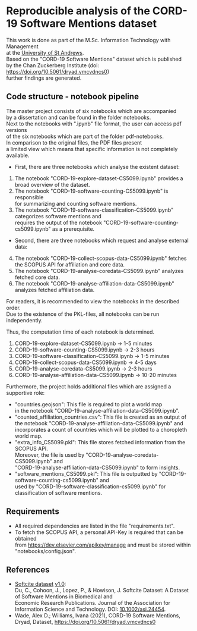 # Reproducible analysis of the CORD-19 Software Mentions dataset
This work is done as part of the M.Sc. Information Technology with Management   
at the [University of St Andrews](https://www.st-andrews.ac.uk/).  
Based on the "CORD-19 Software Mentions" dataset which is published  
by the Chan Zuckerberg Institute (doi: https://doi.org/10.5061/dryad.vmcvdncs0)  
further findings are generated.   

## Code structure - notebook pipeline
The master project consists of six notebooks which are accompanied  
by a dissertation and can be found in the folder notebooks.   
Next to the notebooks with ".ipynb" file format, the user can access pdf versions  
of the six notebooks which are part of the folder pdf-notebooks.   
In comparison to the original files, the PDF files present  
a limited view which means that specific information is not completely available.   
* First, there are three notebooks which analyse the existent dataset: 
1. The notebook "CORD-19-explore-dataset-CS5099.ipynb" provides a broad overview of the dataset.
2. The notebook "CORD-19-software-counting-CS5099.ipynb" is responsible   
for summarizing and counting software mentions. 
3. The notebook "CORD-19-software-classification-CS5099.ipynb" categorizes software mentions and   
requires the output of the notebook "CORD-19-software-counting-cs5099.ipynb" as a prerequisite.   
* Second, there are three notebooks which request and analyse external data:   
4. The notebook "CORD-19-collect-scopus-data-CS5099.ipynb" fetches  
the SCOPUS API for affiliation and core data.
5. The notebook "CORD-19-analyse-coredata-CS5099.ipynb" analyzes fetched core data.   
6. The notebook "CORD-19-analyse-affiliation-data-CS5099.ipynb" analyzes fetched affiliation data.   

For readers, it is recommended to view the notebooks in the described order.  
Due to the existence of the PKL-files, all notebooks can be run independently.  

Thus, the computation time of each notebook is determined.  
1. CORD-19-explore-dataset-CS5099.ipynb -> 1-5 minutes  
2. CORD-19-software-counting-CS5099.ipynb -> 2-3 hours 
3. CORD-19-software-classification-CS5099.ipynb ->  1-5 minutes  
4. CORD-19-collect-scopus-data-CS5099.ipynb -> 4-5 days  
5. CORD-19-analyse-coredata-CS5099.ipynb -> 2-3 hours  
6. CORD-19-analyse-affiliation-data-CS5099.ipynb -> 10-20 minutes  

Furthermore, the project holds additional files which are assigned a supportive role:   
* "countries.geojson": This file is required to plot a world map   
in the notebook "CORD-19-analyse-affiliation-data-CS5099.ipynb".
* "counted_affiliation_countries.csv": This file is created as an output of  
the notebook "CORD-19-analyse-affiliation-data-CS5099.ipynb" and   
incorporates a count of countries which will be plotted to a choropleth world map.  
* "extra_info_CS5099.pkl": This file stores fetched information from the SCOPUS API.   
Moreover, the file is used by "CORD-19-analyse-coredata-CS5099.ipynb" and  
 "CORD-19-analyse-affiliation-data-CS5099.ipynb" to form insights. 
* "software_mentions_CS5099.pkl": This file is outputted by "CORD-19-software-counting-cs5099.ipynb" and  
used by "CORD-19-software-classification-cs5099.ipynb" for classification of software mentions.   

## Requirements
* All required dependencies are listed in the file "requirements.txt".  
* To fetch the SCOPUS API, a personal API-Key is required that can be obtained  
from https://dev.elsevier.com/apikey/manage and must be stored within "notebooks/config.json".  

## References
- [Softcite dataset](https://github.com/howisonlab/softcite-dataset) [v1.0](https://github.com/howisonlab/softcite-dataset/releases/tag/v1.0):  
Du, C., Cohoon, J., Lopez, P., & Howison, J. Softcite Dataset: A Dataset of Software Mentions in Biomedical and   
Economic Research Publications. Journal of the Association for Information Science and Technology. DOI: [10.1002/asi.24454](https://doi.org/10.1002/asi.24454).  
- Wade, Alex D.; Williams, Ivana (2021), CORD-19 Software Mentions, Dryad, Dataset, https://doi.org/10.5061/dryad.vmcvdncs0
